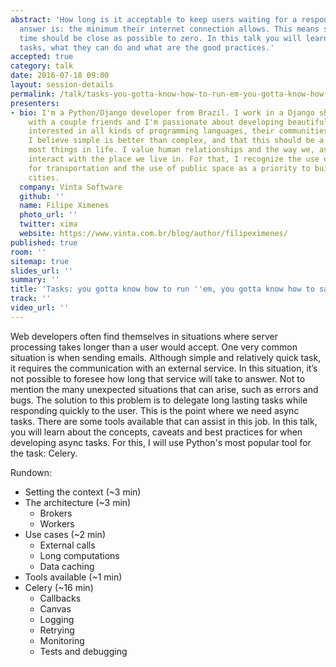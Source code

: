 ```yaml
---
abstract: 'How long is it acceptable to keep users waiting for a response? The ideal
  answer is: the minimum their internet connection allows. This means server process
  time should be close as possible to zero. In this talk you will learn what are async
  tasks, what they can do and what are the good practices.'
accepted: true
category: talk
date: 2016-07-18 09:00
layout: session-details
permalink: /talk/tasks-you-gotta-know-how-to-run-em-you-gotta-know-how-to-safe-em/
presenters:
- bio: I'm a Python/Django developer from Brazil. I work in a Django shop I started
    with a couple friends and I'm passionate about developing beautiful code. I'm
    interested in all kinds of programming languages, their communities and open source.
    I believe simple is better than complex, and that this should be a mantra for
    most things in life. I value human relationships and the way we, as a society,
    interact with the place we live in. For that, I recognize the use of bicycles
    for transportation and the use of public space as a priority to build healthy
    cities.
  company: Vinta Software
  github: ''
  name: Filipe Ximenes
  photo_url: ''
  twitter: xima
  website: https://www.vinta.com.br/blog/author/filipeximenes/
published: true
room: ''
sitemap: true
slides_url: ''
summary: ''
title: 'Tasks: you gotta know how to run ''em, you gotta know how to safe'' em'
track: ''
video_url: ''
---
```


Web developers often find themselves in situations where server processing takes longer than a user would accept. One very common situation is when sending emails. Although simple and relatively quick task, it requires the communication with an external service. In this situation, it’s not possible to foresee how long that service will take to answer. Not to mention the many unexpected situations that can arise, such as errors and bugs. The solution to this problem is to delegate long lasting tasks while responding quickly to the user. This is the point where we need async tasks. There are some tools available that can assist in this job. In this talk, you will learn about the concepts, caveats and best practices for when developing async tasks. For this, I will use Python's most popular tool for the task: Celery.

Rundown:

- Setting the context (~3 min)
- The architecture (~3 min)
	- Brokers
	- Workers
- Use cases (~2 min)
	- External calls
	- Long computations
	- Data caching
- Tools available (~1 min)
- Celery (~16 min)
	- Callbacks
	- Canvas
	- Logging
	- Retrying
	- Monitoring
	- Tests and debugging